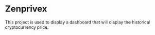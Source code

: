 # Zenprivex
This project is used to display a dashboard that will display the historical cryptocurrency price.

